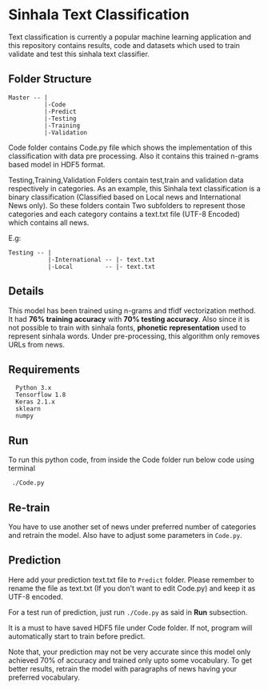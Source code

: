 # Sinhala Text Classification

Text classification is currently a popular machine learning application and this repository contains results, code and datasets which used to train validate and test this sinhala text classifier.


 ## Folder Structure
 
    Master -- |
              |-Code 
              |-Predict
              |-Testing
              |-Training
              |-Validation
           
Code folder contains Code.py file which shows the implementation of this classification with data pre processing. Also it contains this trained n-grams based model in HDF5 format. 

Testing,Training,Validation Folders contain test,train and validation data respectively in categories. As an example, this Sinhala text classification is a binary classification (Classified based on Local news and International News only). So these folders contain Two subfolders to represent those categories and each category contains a text.txt file (UTF-8 Encoded) which contains all news.

E.g:

    Testing -- |
               |-International -- |- text.txt
               |-Local         -- |- text.txt
               
  ## Details 

This model has been trained using n-grams and tfidf vectorization method. It had **76% training accuracy** with **70% testing accuracy**. Also since it is not possible to train with sinhala fonts, **phonetic representation** used to represent sinhala words.
Under pre-processing, this algorithm only removes URLs from news.

  ## Requirements
  
      Python 3.x
      Tensorflow 1.8
      Keras 2.1.x
      sklearn
      numpy
  
  ## Run 
  
  To run this python code, from inside the Code folder run below code using terminal
 
     ./Code.py
     
  ## Re-train     
 
 You have to use another set of news under preferred number of categories and retrain the model. Also have to adjust some parameters in `Code.py`.

  ## Prediction

Here add your prediction text.txt file to `Predict` folder. Please remember to rename the file as text.txt (If you don't want to edit Code.py) and keep it as UTF-8 encoded.

For a test run of prediction, just run  `./Code.py` as said in **Run** subsection.

It is a must to have saved HDF5 file under Code folder. If not, program will automatically start to train before predict.

Note that, your prediction may not be very accurate since this model only achieved 70% of accuracy and trained only upto some vocabulary. To get better results, retrain the model with paragraphs of news having your preferred vocabulary.
